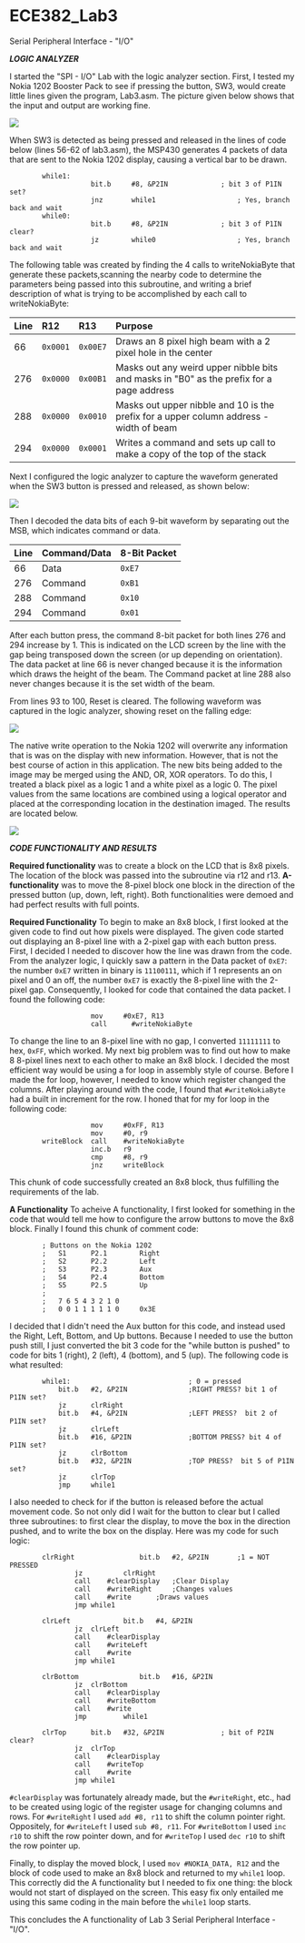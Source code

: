 ECE382_Lab3
===========

Serial Peripheral Interface - "I/O"


__*LOGIC ANALYZER*__

I started the "SPI - I/O" Lab with the logic analyzer section. First, I tested my Nokia 1202 Booster Pack to see if pressing the button, SW3, would create little lines given the program, Lab3.asm. The picture given below shows that the input and output are working fine.

![](https://github.com/dustyweisner/ECE382_Lab3/blob/master/Images/LCD_SW3_IO.jpg?raw=true)

When SW3 is detected as being pressed and released in the lines of code below (lines 56-62 of lab3.asm), the MSP430 generates 4 packets of data that are sent to the Nokia 1202 display, causing a vertical bar to be drawn.

            while1:
                        bit.b	  #8, &P2IN				; bit 3 of P1IN set?
                        jnz 	  while1					; Yes, branch back and wait
            while0:
                        bit.b	  #8, &P2IN				; bit 3 of P1IN clear?
                        jz		  while0					; Yes, branch back and wait

The following table was created by finding the 4 calls to writeNokiaByte that generate these packets,scanning the nearby code to determine the parameters being passed into this subroutine, and writing a brief description of what is trying to be accomplished by each call to writeNokiaByte:

|__Line__|__R12__|__R13__|__Purpose__|
|:-----|:-----|:-----|:-----|
|66|`0x0001`|`0x00E7`| Draws an 8 pixel high beam with a 2 pixel hole in the center|
|276|`0x0000`|`0x00B1`|Masks out any weird upper nibble bits and masks in "B0" as the prefix for a page address|
|288|`0x0000`|`0x0010`|Masks out upper nibble and 10 is the prefix for a upper column address - width of beam|
|294|`0x0000`|`0x0001`|Writes a command and sets up call to make a copy of the top of the stack|

Next I configured the logic analyzer to capture the waveform generated when the SW3 button is pressed and released, as shown below:

![](https://github.com/dustyweisner/ECE382_Lab3/blob/master/Images/AnalyzerCommandWaveform.JPG?raw=true)

Then I decoded the data bits of each 9-bit waveform by separating out the MSB, which indicates command or data.

|__Line__|__Command/Data__|__8-Bit Packet__|
|:-----|:-----|:-----|
|66|Data|`0xE7`|
|276|Command|`0xB1`|
|288|Command|`0x10`|
|294|Command|`0x01`|

After each button press, the command 8-bit packet for both lines 276 and 294 increase by 1. This is indicated on the LCD screen by the line with the gap being transposed down the screen (or up depending on orientation). The data packet at line 66 is never changed because it is the information which draws the height of the beam. The Command packet at line 288 also never changes because it is the set width of the beam.

From lines 93 to 100, Reset is cleared. The following waveform was captured in the logic analyzer, showing reset on the falling edge:

![](https://github.com/dustyweisner/ECE382_Lab3/blob/master/Images/AnalyzerResetFallingEdge.JPG?raw=true)

The native write operation to the Nokia 1202 will overwrite any information that is was on the display with new information. However, that is not the best course of action in this application. The new bits being added to the image may be merged using the AND, OR, XOR operators. To do this, I treated a black pixel as a logic 1 and a white pixel as a logic 0. The pixel values from the same locations are combined using a logical operator and placed at the corresponding location in the destination imaged. The results are located below.

![](https://raw.githubusercontent.com/dustyweisner/ECE382_Lab3/master/Images/Lab3AnalyzerBitMap.bmp?raw=true)


__*CODE FUNCTIONALITY AND RESULTS*__

__Required functionality__ was to create a block on the LCD that is 8x8 pixels. The location of the block was passed into the subroutine via r12 and r13. __A-functionality__ was to move the 8-pixel block one block in the direction of the pressed button (up, down, left, right). Both functionalities were demoed and had perfect results with full points.


__Required Functionality__
To begin to make an 8x8 block, I first looked at the given code to find out how pixels were displayed. The given code started out displaying an 8-pixel line with a 2-pixel gap with each button press. First, I decided I needed to discover how the line was drawn from the code. From the analyzer logic, I quickly saw a pattern in the Data packet of `0xE7`: the number `0xE7` written in binary is `11100111`, which if 1 represents an on pixel and 0 an off, the number `0xE7` is exactly the 8-pixel line with the 2-pixel gap. Consequently, I looked for code that contained the data packet. I found the following code:

                        mov		#0xE7, R13
                        call	  #writeNokiaByte

To change the line to an 8-pixel line with no gap, I converted `11111111` to hex, `0xFF`, which worked. My next big problem was to find out how to make 8 8-pixel lines next to each other to make an 8x8 block. I decided the most efficient way would be using a for loop in assembly style of course. Before I made the for loop, however, I needed to know which register changed the columns. After playing around with the code, I found that `#writeNokiaByte` had a built in increment for the row. I honed that for my for loop in the following code:

                        mov		#0xFF, R13
                        mov		#0, r9
            writeBlock	call	#writeNokiaByte
                        inc.b	r9
                        cmp		#8, r9
                        jnz		writeBlock

This chunk of code successfully created an 8x8 block, thus fulfilling the requirements of the lab.


__A Functionality__
To acheive A functionality, I first looked for something in the code that would tell me how to configure the arrow buttons to move the 8x8 block. Finally I found this chunk of comment code:

            ; Buttons on the Nokia 1202
            ;	S1		P2.1		Right
            ;	S2		P2.2		Left
            ;	S3		P2.3		Aux
            ;	S4		P2.4		Bottom
            ;	S5		P2.5		Up
            ;
            ;	7 6 5 4 3 2 1 0
            ;	0 0 1 1 1 1 1 0		0x3E

I decided that I didn't need the Aux button for this code, and instead used the Right, Left, Bottom, and Up buttons. Because I needed to use the button push still, I just converted the bit 3 code for the "while button is pushed" to code for bits 1 (right), 2 (left), 4 (bottom), and 5 (up). The following code is what resulted:

            while1:								; 0 = pressed
            	bit.b	#2, &P2IN				;RIGHT PRESS? bit 1 of P1IN set?
            	jz		clrRight
            	bit.b	#4, &P2IN				;LEFT PRESS?  bit 2 of P1IN set?
            	jz		clrLeft
            	bit.b	#16, &P2IN				;BOTTOM PRESS? bit 4 of P1IN set?
            	jz		clrBottom
            	bit.b	#32, &P2IN				;TOP PRESS?  bit 5 of P1IN set?
            	jz 		clrTop
            	jmp 	while1

I also needed to check for if the button is released before the actual movement code. So not only did I wait for the button to clear but I called three subroutines: to first clear the display, to move the box in the direction pushed, and to write the box on the display. Here was my code for such logic:

            clrRight                bit.b	#2, &P2IN		;1 = NOT PRESSED
            		jz          clrRight
            		call	#clearDisplay	;Clear Display
            		call	#writeRight		;Changes values
            		call	#write		;Draws values
            		jmp	while1
            		
            clrLeft	            bit.b	#4, &P2IN
            		jz	clrLeft
            		call	#clearDisplay
            		call	#writeLeft
            		call	#write
            		jmp	while1
            		
            clrBottom	            bit.b	#16, &P2IN
            		jz	clrBottom
            		call	#clearDisplay
            		call	#writeBottom
            		call	#write
            		jmp         while1
            		
            clrTop		bit.b	#32, &P2IN	           	; bit of P2IN clear?
            		jz	clrTop
            		call	#clearDisplay
            		call	#writeTop
            		call	#write
            		jmp	while1

`#clearDisplay` was fortunately already made, but the `#writeRight`, etc., had to be created using logic of the register usage for changing columns and rows. For `#writeRight` I used `add #8, r11` to shift the column pointer right. Oppositely, for `#writeLeft` I used `sub #8, r11`. For `#writeBottom` I used `inc r10` to shift the row pointer down, and for `#writeTop` I used `dec r10` to shift the row pointer up. 

Finally, to display the moved block, I used `mov #NOKIA_DATA, R12` and the block of code used to make an 8x8 block and returned to my `while1` loop. This correctly did the A functionality but I needed to fix one thing: the block would not start of displayed on the screen. This easy fix only entailed me using this same coding in the main before the `while1` loop starts.

This concludes the A functionality of Lab 3 Serial Peripheral Interface - "I/O".
